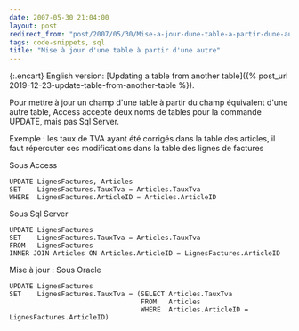 ```yaml
---
date: 2007-05-30 21:04:00
layout: post
redirect_from: "post/2007/05/30/Mise-a-jour-dune-table-a-partir-dune-autre"
tags: code-snippets, sql
title: "Mise à jour d'une table à partir d'une autre"
---
```


{:.encart}
English version: [Updating a table from another table]({% post_url 2019-12-23-update-table-from-another-table %}).

Pour mettre à jour un champ d'une table à partir du champ équivalent d'une
autre table, Access accepte deux noms de tables pour la commande UPDATE, mais
pas Sql Server.

Exemple : les taux de TVA ayant été corrigés dans la table des
articles, il faut répercuter ces modifications dans la table des lignes de
factures

Sous Access

```
UPDATE LignesFactures, Articles
SET    LignesFactures.TauxTva = Articles.TauxTva
WHERE  LignesFactures.ArticleID = Articles.ArticleID
```

Sous Sql Server

```
UPDATE LignesFactures
SET    LignesFactures.TauxTva = Articles.TauxTva
FROM   LignesFactures
INNER JOIN Articles ON Articles.ArticleID = LignesFactures.ArticleID
```

Mise à jour : Sous Oracle

```
UPDATE LignesFactures
SET    LignesFactures.TauxTva = (SELECT Articles.TauxTva
                                 FROM   Articles
                                 WHERE  Articles.ArticleID = LignesFactures.ArticleID)
```
